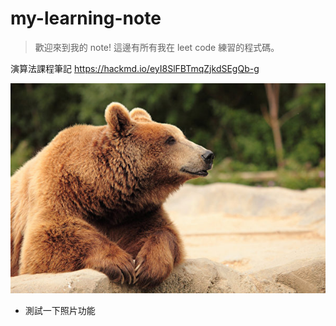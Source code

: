 # my-learning-note
> 歡迎來到我的 note! 
> 這邊有所有我在 leet code 練習的程式碼。

演算法課程筆記 https://hackmd.io/eyI8SlFBTmqZjkdSEgQb-g

![bear|50x50](image/bear.jpg)

* 測試一下照片功能

